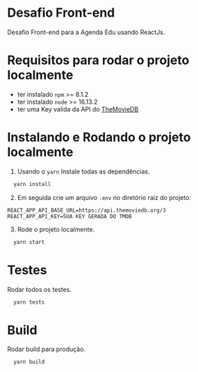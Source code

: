 # Desafio Front-end
Desafio Front-end para a Agenda Edu usando ReactJs.

# Requisitos para rodar o projeto localmente
* ter instalado `npm` >= 8.1.2
* ter instalado `node` >= 16.13.2
* ter uma Key valida da API do [TheMovieDB](https://www.themoviedb.org/documentation/api)

# Instalando e Rodando o projeto localmente
1. Usando o `yarn` Instale todas as dependências.
```bash
  yarn install
```

2. Em seguida crie um arquivo `.env` no diretório raiz do projeto:
```dosini
REACT_APP_API_BASE_URL=https://api.themoviedb.org/3
REACT_APP_API_KEY=SUA KEY GERADA DO TMDB
```

3. Rode o projeto localmente.
```bash
  yarn start
```

# Testes
Rodar todos os testes.
```bash
  yarn tests
```

# Build
Rodar build para produção.
```bash
  yarn build
```
